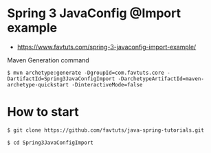 # Spring 3 JavaConfig @Import example

* https://www.favtuts.com/spring-3-javaconfig-import-example/

Maven Generation command
```
$ mvn archetype:generate -DgroupId=com.favtuts.core -DartifactId=Spring3JavaConfigImport -DarchetypeArtifactId=maven-archetype-quickstart -DinteractiveMode=false
```

# How to start

```bash
$ git clone https://github.com/favtuts/java-spring-tutorials.git

$ cd Spring3JavaConfigImport
```